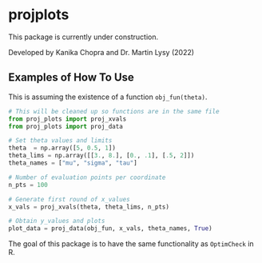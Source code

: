 # projplots

This package is currently under construction.

Developed by Kanika Chopra and Dr. Martin Lysy (2022)

## Examples of How To Use 

This is assuming the existence of a function `obj_fun(theta)`.

```python
# This will be cleaned up so functions are in the same file 
from proj_plots import proj_xvals
from proj_plots import proj_data

# Set theta values and limits
theta  = np.array([5, 0.5, 1])
theta_lims = np.array([[3., 8.], [0., .1], [.5, 2]])
theta_names = ["mu", "sigma", "tau"]

# Number of evaluation points per coordinate
n_pts = 100

# Generate first round of x_values
x_vals = proj_xvals(theta, theta_lims, n_pts)

# Obtain y_values and plots
plot_data = proj_data(obj_fun, x_vals, theta_names, True)
```

The goal of this package is to have the same functionality as `OptimCheck` in R. 